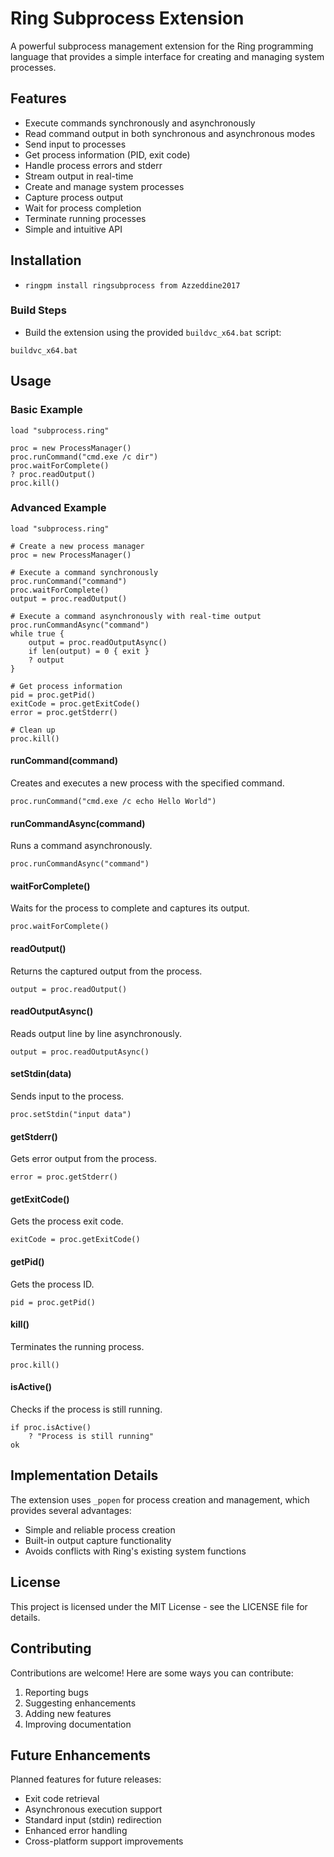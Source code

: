 # Ring Subprocess Extension

A powerful subprocess management extension for the Ring programming language that provides a simple interface for creating and managing system processes.

## Features

- Execute commands synchronously and asynchronously
- Read command output in both synchronous and asynchronous modes
- Send input to processes
- Get process information (PID, exit code)
- Handle process errors and stderr
- Stream output in real-time
- Create and manage system processes
- Capture process output
- Wait for process completion
- Terminate running processes
- Simple and intuitive API

## Installation

- `ringpm install ringsubprocess from Azzeddine2017`

### Build Steps

- Build the extension using the provided `buildvc_x64.bat` script:
```batch
buildvc_x64.bat
```

## Usage

### Basic Example

```ring
load "subprocess.ring"

proc = new ProcessManager()
proc.runCommand("cmd.exe /c dir")
proc.waitForComplete()
? proc.readOutput()
proc.kill()
```
### Advanced Example

```ring
load "subprocess.ring"

# Create a new process manager
proc = new ProcessManager()

# Execute a command synchronously
proc.runCommand("command")
proc.waitForComplete()
output = proc.readOutput()

# Execute a command asynchronously with real-time output
proc.runCommandAsync("command")
while true {
    output = proc.readOutputAsync()
    if len(output) = 0 { exit }
    ? output
}

# Get process information
pid = proc.getPid()
exitCode = proc.getExitCode()
error = proc.getStderr()

# Clean up
proc.kill()
```


#### runCommand(command)
Creates and executes a new process with the specified command.
```ring
proc.runCommand("cmd.exe /c echo Hello World")
```

#### runCommandAsync(command)
Runs a command asynchronously.
```ring
proc.runCommandAsync("command")
```

#### waitForComplete()
Waits for the process to complete and captures its output.
```ring
proc.waitForComplete()
```

#### readOutput()
Returns the captured output from the process.
```ring
output = proc.readOutput()
```

#### readOutputAsync()
Reads output line by line asynchronously.
```ring
output = proc.readOutputAsync()
```

#### setStdin(data)
Sends input to the process.
```ring
proc.setStdin("input data")
```

#### getStderr()
Gets error output from the process.
```ring
error = proc.getStderr()
```

#### getExitCode()
Gets the process exit code.
```ring
exitCode = proc.getExitCode()
```

#### getPid()
Gets the process ID.
```ring
pid = proc.getPid()
```

#### kill()
Terminates the running process.
```ring
proc.kill()
```

#### isActive()
Checks if the process is still running.
```ring
if proc.isActive()
    ? "Process is still running"
ok
```


## Implementation Details

The extension uses `_popen` for process creation and management, which provides several advantages:
- Simple and reliable process creation
- Built-in output capture functionality
- Avoids conflicts with Ring's existing system functions


## License

This project is licensed under the MIT License - see the LICENSE file for details.

## Contributing

Contributions are welcome! Here are some ways you can contribute:
1. Reporting bugs
2. Suggesting enhancements
3. Adding new features
4. Improving documentation

## Future Enhancements

Planned features for future releases:
- Exit code retrieval
- Asynchronous execution support
- Standard input (stdin) redirection
- Enhanced error handling
- Cross-platform support improvements
